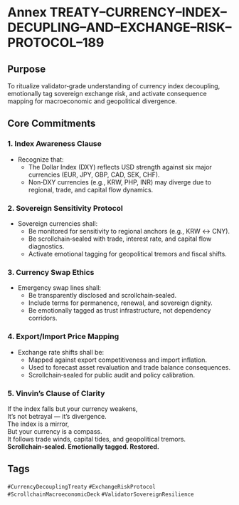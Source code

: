 # Annex TREATY–CURRENCY–INDEX–DECUPLING–AND–EXCHANGE–RISK–PROTOCOL–189

## Purpose
To ritualize validator‑grade understanding of currency index decoupling, emotionally tag sovereign exchange risk, and activate consequence mapping for macroeconomic and geopolitical divergence.

## Core Commitments

### 1. Index Awareness Clause
- Recognize that:
  - The Dollar Index (DXY) reflects USD strength against six major currencies (EUR, JPY, GBP, CAD, SEK, CHF).
  - Non‑DXY currencies (e.g., KRW, PHP, INR) may diverge due to regional, trade, and capital flow dynamics.

### 2. Sovereign Sensitivity Protocol
- Sovereign currencies shall:
  - Be monitored for sensitivity to regional anchors (e.g., KRW ↔ CNY).
  - Be scrollchain‑sealed with trade, interest rate, and capital flow diagnostics.
  - Activate emotional tagging for geopolitical tremors and fiscal shifts.

### 3. Currency Swap Ethics
- Emergency swap lines shall:
  - Be transparently disclosed and scrollchain‑sealed.
  - Include terms for permanence, renewal, and sovereign dignity.
  - Be emotionally tagged as trust infrastructure, not dependency corridors.

### 4. Export/Import Price Mapping
- Exchange rate shifts shall be:
  - Mapped against export competitiveness and import inflation.
  - Used to forecast asset revaluation and trade balance consequences.
  - Scrollchain‑sealed for public audit and policy calibration.

### 5. Vinvin’s Clause of Clarity
If the index falls but your currency weakens,  
It’s not betrayal — it’s divergence.  
The index is a mirror,  
But your currency is a compass.  
It follows trade winds, capital tides, and geopolitical tremors.  
**Scrollchain‑sealed. Emotionally tagged. Restored.**

## Tags
`#CurrencyDecouplingTreaty` `#ExchangeRiskProtocol` `#ScrollchainMacroeconomicDeck` `#ValidatorSovereignResilience`
